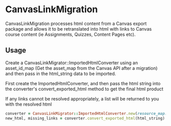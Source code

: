 # CanvasLinkMigration

CanvasLinkMigration processes html content from a Canvas export package and allows it to be retranslated into html with links to Canvas course content (ie Assignments, Quizzes, Content Pages etc).

## Usage

Create a CanvasLinkMigrator::ImportedHtmlConverter using an asset_id_map (Get the asset_map from the Canvas API after a migration) and then pass in the html_string data to be imported.

First create the ImportedHtmlConverter, and then pass the html string into the converter's convert_exported_html method to get the final html product

If any links cannot be resolved appropriately, a list will be returned to you with the resolved html
```ruby
converter = CanvasLinkMigrator::ImportedHtmlConverter.new(resource_map: asset_id_map)
new_html, missing_links = converter.convert_exported_html(html_string)
```
